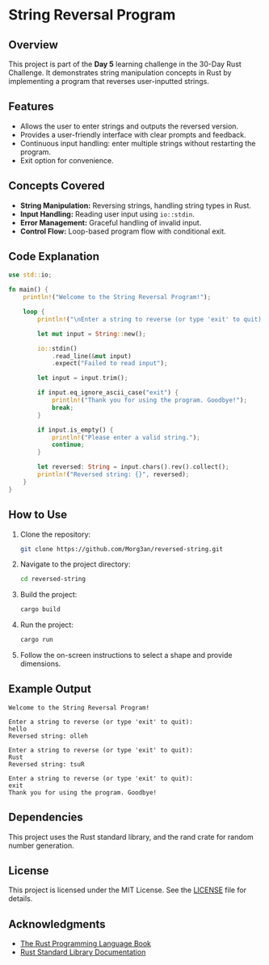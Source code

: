 # String Reversal Program

## Overview

This project is part of the **Day 5** learning challenge in the 30-Day Rust Challenge. It demonstrates string manipulation concepts in Rust by implementing a program that reverses user-inputted strings.

## Features

- Allows the user to enter strings and outputs the reversed version.
- Provides a user-friendly interface with clear prompts and feedback.
- Continuous input handling: enter multiple strings without restarting the program.
- Exit option for convenience.

## Concepts Covered

- **String Manipulation:** Reversing strings, handling string types in Rust.
- **Input Handling:** Reading user input using `io::stdin`.
- **Error Management:** Graceful handling of invalid input.
- **Control Flow:** Loop-based program flow with conditional exit.

## Code Explanation

```rust
use std::io;

fn main() {
    println!("Welcome to the String Reversal Program!");

    loop {
        println!("\nEnter a string to reverse (or type 'exit' to quit):");

        let mut input = String::new();

        io::stdin()
            .read_line(&mut input)
            .expect("Failed to read input");

        let input = input.trim();

        if input.eq_ignore_ascii_case("exit") {
            println!("Thank you for using the program. Goodbye!");
            break;
        }

        if input.is_empty() {
            println!("Please enter a valid string.");
            continue;
        }

        let reversed: String = input.chars().rev().collect();
        println!("Reversed string: {}", reversed);
    }
}
```

## How to Use
1. Clone the repository:
   ```bash
   git clone https://github.com/Morg3an/reversed-string.git
   ```
2. Navigate to the project directory:
   ```bash
   cd reversed-string
   ```
3. Build the project:
   ```bash
   cargo build
   ```
4. Run the project:
   ```bash
   cargo run
   ```
5. Follow the on-screen instructions to select a shape and provide dimensions.

## Example Output
```
Welcome to the String Reversal Program!

Enter a string to reverse (or type 'exit' to quit):
hello
Reversed string: olleh

Enter a string to reverse (or type 'exit' to quit):
Rust
Reversed string: tsuR

Enter a string to reverse (or type 'exit' to quit):
exit
Thank you for using the program. Goodbye!

```

## Dependencies
This project uses the Rust standard library, and the rand crate for random number generation.

## License
This project is licensed under the MIT License. See the [LICENSE](LICENSE) file for details.

## Acknowledgments
- [The Rust Programming Language Book](https://doc.rust-lang.org/book/)
- [Rust Standard Library Documentation](https://doc.rust-lang.org/std/)